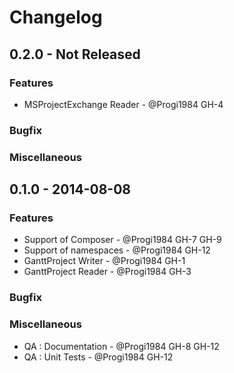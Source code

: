 # Changelog

## 0.2.0 - Not Released
### Features
- MSProjectExchange Reader - @Progi1984 GH-4
### Bugfix

### Miscellaneous


## 0.1.0 - 2014-08-08

### Features
- Support of Composer - @Progi1984 GH-7 GH-9
- Support of namespaces - @Progi1984 GH-12
- GanttProject Writer - @Progi1984 GH-1
- GanttProject Reader - @Progi1984 GH-3

### Bugfix

### Miscellaneous
- QA : Documentation - @Progi1984 GH-8 GH-12
- QA : Unit Tests - @Progi1984 GH-12